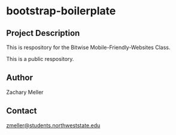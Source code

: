 # bootstrap-boilerplate

## Project Description
This is respository for the Bitwise Mobile-Friendly-Websites Class.

This is a public respository.

## Author
Zachary Meller 

## Contact
zmeller@students.northweststate.edu
